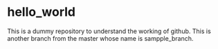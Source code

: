 # hello_world
This is a dummy repository to understand the working of github. This is another branch from the master whose name is sampple_branch.
